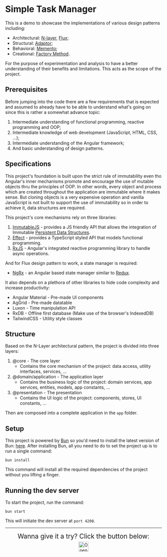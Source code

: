 # Simple Task Manager

This is a demo to showcase the implementations of various design patterns including:

- Architectural: [N-layer](https://en.wikipedia.org/wiki/Multitier_architecture), [Flux](https://facebookarchive.github.io/flux/docs/in-depth-overview/);
- Structural: [Adaptor](https://refactoring.guru/design-patterns/adapter);
- Behavioral: [Memento](https://refactoring.guru/design-patterns/memento);
- Creational: [Factory Method](https://refactoring.guru/design-patterns/factory-method).

For the purpose of experimentation and analysis to have a better understanding of their benefits and limitations. This acts as the scope of the project.

## Prerequisites

Before jumping into the code there are a few requirements that is expected and assumed to already have to be able to understand what's going on since this is rather a somewhat advance topic:

1. Intermediate understanding of functional programming, reactive programming and OOP;
2. Intermediate knowledge of web development (JavaScript, HTML, CSS, ...);
3. Intermediate understanding of the Angular framework;
4. And basic understanding of design patterns.

## Specifications

This project's foundation is built upon the strict rule of immutability even tho Angular's inner mechanisms promote and encourage the use of mutable objects thru the principles of OOP. In other words, every object and process which are created throughout the application are immutable where it makes sense. But cloning objects is a very expensive operation and vanilla JavaScript is not built to support the use of immutability so in order to achieve it, data structures are required. 

This project's core mechanisms rely on three libraries:

1. [ImmutableJS](https://immutable-js.com/) - provides a JS friendly API that allows the integration of Immutable [Persistent Data Structures](https://en.wikipedia.org/wiki/Persistent_data_structure).
2. [Effect](https://effect.website/docs/introduction)  - provides a TypeScript styled API that models functional programming.
3. [RxJS](https://rxjs.dev/) - Angular's integrated reactive programming library to handle async operations.

And for Flux design pattern to work, a state manager is required:

- [NgRx](https://ngrx.io/docs) - an Angular based state manager similar to [Redux](https://redux.js.org/).

It also depends on a plethora of other libraries to hide code complexity and increase productivity:

 - Angular Material - Pre-made UI components
 - AgGrid - Pre-made datatable
 - Luxon - Time manipulation API
 - RxDB - Offline first database (Make use of the browser's IndexedDB)
 - TailwindCSS - Utility style classes

## Structure

Based on the N-Layer architectural pattern, the project is divided into three layers:

1. @core - The core layer
    - Contains the core mechanism of the project: data access, utility interfaces, services, ...
2. @domain/application - The application layer
    - Contains the business logic of the project: domain services, app services, entities, models, app constants, ...
3. @presentation - The presentation
    - Contains the UI logic of the project: components, stores, UI constants, ...

Then are composed into a complete application in the `app` folder.

## Setup

This project is powered by [Bun](https://bun.sh/docs) so you'd need to install the latest version of Bun: [here](https://bun.sh/docs/installation). After installing Bun, all you need to do to set the project up is to run a single command:

```
bun install
```
This command will install all the required dependencies of the project without you lifting a finger.

## Running the dev server

To start the project, run the command:
```
bun start
```
This will initiate the dev server at `port 4200`.

---
<div align="center" style="display: flex; flex-direction: column; align-items: center; gap: 5px;">
  <div style="font-weight: medium; font-size: 1.3rem">
    Wanna give it a try? Click the button below:
  </div>
  <a href="https://idx.google.com/import?url=https%3A%2F%2Fgithub.com%2Fjackmiller2708%2Ftask-manager">
    <img height="32" alt="Open in IDX" src="https://cdn.idx.dev/btn/open_dark_32.svg">
  </a>
</div>